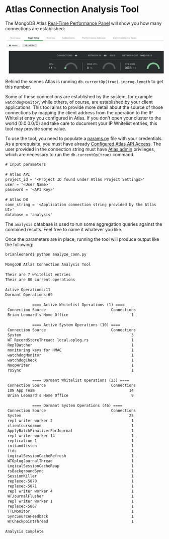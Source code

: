 # Atlas Connection Analysis Tool

The MongoDB Atlas [Real-Time Performance Panel](https://docs.atlas.mongodb.com/real-time-performance-panel/) will show you how many connections are established:

![connections](images/connections.png)

Behind the scenes Atlas is running `db.currentOp(true).inprog.length` to get this number.

Some of these connections are established by the system, for example `watchdogMonitor`, while others, of course, are established by your client applications. This tool aims to provide more detail about the source of those connections by mapping the client address from the operation to the IP Whitelist entry you configured in Atlas. If you don't open your cluster to the world (0.0.0.0/0) and take care to document your IP Whitelist entries, this tool may provide some value.

To use the tool, you need to populate a [params.py](params.py) file with your credentials. As a prerequisite, you must have already [Configured Atlas API Access](https://docs.atlas.mongodb.com/configure-api-access/). The user provided in the connection string must have [Atlas admin](https://docs.atlas.mongodb.com/security-add-mongodb-users/#Atlas-admin) privileges, which are necessary to run the `db.currentOp(true)` command.
```
# Input parameters

# Atlas API
project_id = '<Project ID found under Atlas Project Settings>'
user = '<User Name>'
password = '<API Key>'

# Atlas DB
conn_string = '<Application connection string provided by the Atlas UI>'
database = 'analysis'
```
The `analysis` database is used to run some aggregation queries against the combined results. Feel free to name it whatever you like. 

Once the parameters are in place, running the tool will produce output like the following:

```
brianleonard$ python analyze_conn.py

MongoDB Atlas Connection Analysis Tool

Their are 7 whitelist entries
Their are 80 current operations

Active Operations:11
Dormant Operations:69

            ==== Active Whitelist Operations (1) ====
 Connection Source                             Connections
 Brian Leonard's Home Office                            1

            ==== Active System Operations (10) ====
 Connection Source                             Connections
 System                                                 3
 WT RecordStoreThread: local.oplog.rs                   1
 ReplBatcher                                            1
 monitoring keys for HMAC                               1
 watchdogMonitor                                        1
 watchdogCheck                                          1
 NoopWriter                                             1
 rsSync                                                 1

            ==== Dormant Whitelist Operations (23) ====
 Connection Source                             Connections
 ION App Team                                          14
 Brian Leonard's Home Office                            9

            ==== Dormant System Operations (46) ====
 Connection Source                             Connections
 System                                                25
 repl writer worker 2                                   1
 clientcursormon                                        1
 ApplyBatchFinalizerForJournal                          1
 repl writer worker 14                                  1
 replication-1                                          1
 initandlisten                                          1
 ftdc                                                   1
 LogicalSessionCacheRefresh                             1
 WTOplogJournalThread                                   1
 LogicalSessionCacheReap                                1
 rsBackgroundSync                                       1
 SessionKiller                                          1
 replexec-5870                                          1
 replexec-5871                                          1
 repl writer worker 4                                   1
 WTJournalFlusher                                       1
 repl writer worker 1                                   1
 replexec-5867                                          1
 TTLMonitor                                             1
 SyncSourceFeedback                                     1
 WTCheckpointThread                                     1

Analysis Complete
```


